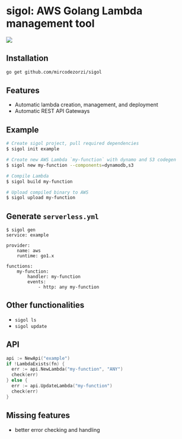 # sigol: AWS Golang Lambda management tool

![](https://github.com/mircodezorzi/sigol/workflows/Build/badge.svg)

## Installation
```sh
go get github.com/mircodezorzi/sigol
```

## Features
- Automatic lambda creation, management, and deployment
- Automatic REST API Gateways

## Example
```sh
# Create sigol project, pull required dependencies
$ sigol init example

# Create new AWS Lambda `my-function` with dynamo and S3 codegen
$ sigol new my-function --components=dynamodb,s3

# Compile Lambda
$ sigol build my-function

# Upload compiled binary to AWS
$ sigol upload my-function
```

## Generate `serverless.yml`
```plain
$ sigol gen
service: example

provider:
	name: aws
	runtime: go1.x

functions:
	my-function:
		handler: my-function
		events:
			- http: any my-function
```

## Other functionalities
- `sigol ls`
- `sigol update`

## API
```go
api := NewApi("example")
if !LambdaExists(fn) {
  err := api.NewLambda("my-function", "ANY")
  check(err)
} else {
  err := api.UpdateLambda("my-function")
  check(err)
}
```

## Missing features
- better error checking and handling
